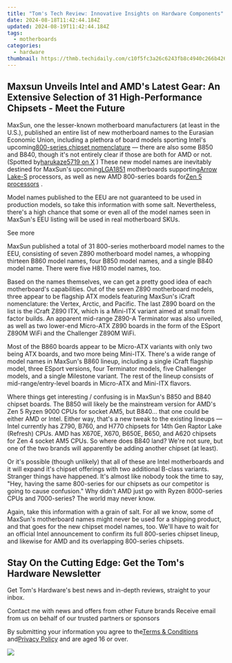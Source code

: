 ```yaml
---
title: "Tom's Tech Review: Innovative Insights on Hardware Components"
date: 2024-08-18T11:42:44.184Z
updated: 2024-08-19T11:42:44.184Z
tags:
  - motherboards
categories:
  - hardware
thumbnail: https://thmb.techidaily.com/c10f5fc3a26c6243fb8c4940c266b426236bd87cd21bd2e8e71da4c4f75545bc.jpg
---
```


## Maxsun Unveils Intel and AMD's Latest Gear: An Extensive Selection of 31 High-Performance Chipsets - Meet the Future

MaxSun, one the lesser-known motherboard manufacturers (at least in the U.S.), published an entire list of new motherboard names to the Eurasian Economic Union, including a plethora of board models sporting Intel's upcoming[800-series chipset nomenclature](https://tools.techidaily.com) — there are also some B850 and B840, though it's not entirely clear if those are both for AMD or not. (Spotted by[harukaze5719 on X](https://x.com/harukaze5719/status/1795781651248877963) ) These new model names are inevitably destined for MaxSun's upcoming[LGA1851](https://tools.techidaily.com) motherboards supporting[Arrow Lake-S](https://tools.techidaily.com) processors, as well as new AMD 800-series boards for[Zen 5 processors](https://tools.techidaily.com) .  
  
 Model names published to the EEU are not guaranteed to be used in production models, so take this information with some salt. Nevertheless, there's a high chance that some or even all of the model names seen in MaxSun's EEU listing will be used in real motherboard SKUs.

 See more

 MaxSun published a total of 31 800-series motherboard model names to the EEU, consisting of seven Z890 motherboard model names, a whopping thirteen B860 model names, four B850 model names, and a single B840 model name. There were five H810 model names, too.  
  
 Based on the names themselves, we can get a pretty good idea of each motherboard's capabilities. Out of the seven Z890 motherboard models, three appear to be flagship ATX models featuring MaxSun's iCraft nomenclature: the Vertex, Arctic, and Pacific. The last Z890 board on the list is the iCraft Z890 ITX, which is a Mini-ITX variant aimed at small form factor builds. An apparent mid-range Z890-A Terminator was also unveiled, as well as two lower-end Micro-ATX Z890 boards in the form of the ESport Z890M WiFi and the Challenger Z890M WiFi.  
  
 Most of the B860 boards appear to be Micro-ATX variants with only two being ATX boards, and two more being Mini-ITX. There's a wide range of model names in MaxSun's B860 lineup, including a single iCraft flagship model, three ESport versions, four Terminator models, five Challenger models, and a single Milestone variant. The rest of the lineup consists of mid-range/entry-level boards in Micro-ATX and Mini-ITX flavors.  
  
 Where things get interesting / confusing is in MaxSun's B850 and B840 chipset boards. The B850 will likely be the mainstream version for AMD's Zen 5 Ryzen 9000 CPUs for socket AM5, but B840... that one could be either AMD or Intel. Either way, that's a new tweak to the existing lineups — Intel currently has Z790, B760, and H770 chipsets for 14th Gen Raptor Lake (Refresh) CPUs. AMD has X670E, X670, B650E, B650, and A620 chipsets for Zen 4 socket AM5 CPUs. So where does B840 land? We're not sure, but one of the two brands will apparently be adding another chipset (at least).  
  
 Or it's possible (though unlikely) that all of these are Intel motherboards and it will expand it's chipset offerings with two additional B-class variants. Stranger things have happened. It's almost like nobody took the time to say, "Hey, having the same 800-series for our chipsets as our competitor is going to cause confusion." Why didn't AMD just go with Ryzen 8000-series CPUs and 7000-series? The world may never know.  
  
 Again, take this information with a grain of salt. For all we know, some of MaxSun's motherboard names might never be used for a shipping product, and that goes for the new chipset model names, too. We'll have to wait for an official Intel announcement to confirm its full 800-series chipset lineup, and likewise for AMD and its overlapping 800-series chipsets.

## Stay On the Cutting Edge: Get the Tom's Hardware Newsletter

 Get Tom's Hardware's best news and in-depth reviews, straight to your inbox.

 Contact me with news and offers from other Future brands  Receive email from us on behalf of our trusted partners or sponsors

 By submitting your information you agree to the[Terms & Conditions](https://futureplc.com/terms-conditions/) and[Privacy Policy](https://futureplc.com/privacy-policy/) and are aged 16 or over.

<ins class="adsbygoogle"
     style="display:block"
     data-ad-format="autorelaxed"
     data-ad-client="ca-pub-7571918770474297"
     data-ad-slot="1223367746"></ins>



<ins class="adsbygoogle"
     style="display:block"
     data-ad-client="ca-pub-7571918770474297"
     data-ad-slot="8358498916"
     data-ad-format="auto"
     data-full-width-responsive="true"></ins>



<!-- affiliate ads begin -->
<a href="https://secure.2checkout.com/order/checkout.php?PRODS=4715391&QTY=1&AFFILIATE=108875&CART=1"><img src="https://secure.avangate.com/images/merchant/7f687767ccf20fcea1c9dc4a5adc2326/Digisigner_banner_728_x_90_color_version.png" border="0"></a>
<!-- affiliate ads end -->